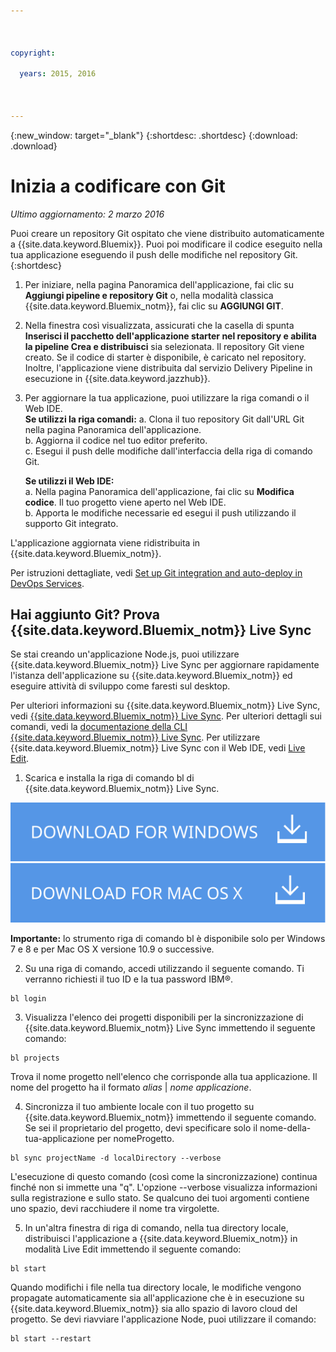 ```yaml
---

 

copyright:

  years: 2015, 2016

 

---
```


{:new_window: target="_blank"}
{:shortdesc: .shortdesc}
{:download: .download}

# Inizia a codificare con Git
*Ultimo aggiornamento: 2 marzo 2016*  

Puoi creare un repository Git ospitato che viene distribuito automaticamente a {{site.data.keyword.Bluemix}}. Puoi poi modificare il codice eseguito nella tua applicazione eseguendo il push
delle modifiche nel repository Git. 
{:shortdesc}

1. Per iniziare, nella pagina Panoramica dell'applicazione, fai clic su **Aggiungi pipeline e repository Git** o, nella modalità classica {{site.data.keyword.Bluemix_notm}}, fai clic su **AGGIUNGI GIT**.  
2. Nella finestra così visualizzata, assicurati che la casella di spunta **Inserisci il pacchetto dell'applicazione starter nel repository e abilita la pipeline Crea e distribuisci** sia selezionata. Il repository Git viene creato. Se il codice di starter è disponibile,
è caricato nel repository. Inoltre, l'applicazione viene distribuita dal servizio Delivery Pipeline in esecuzione in {{site.data.keyword.jazzhub}}.  
3. Per aggiornare la tua applicazione, puoi utilizzare la riga comandi o il Web IDE.  
   **Se utilizzi la riga comandi:**
   a. Clona il tuo repository Git dall'URL Git nella pagina Panoramica dell'applicazione.  
   b. Aggiorna il codice nel tuo editor preferito.  
   c. Esegui il push delle modifiche dall'interfaccia della riga di comando Git.  
	    
   **Se utilizzi il Web IDE:**  
   a. Nella pagina Panoramica dell'applicazione, fai clic su **Modifica codice**. Il tuo progetto viene aperto nel Web IDE.  
   b. Apporta le modifiche necessarie ed esegui il push utilizzando il supporto Git integrato.  
		
L'applicazione aggiornata viene ridistribuita in {{site.data.keyword.Bluemix_notm}}.  

Per istruzioni dettagliate, vedi [Set up Git integration and auto-deploy in DevOps Services](https://hub.jazz.net/tutorials/jazzeditor/#git_integration_and_autodeployment).  

## Hai aggiunto Git? Prova {{site.data.keyword.Bluemix_notm}} Live Sync  

Se stai creando un'applicazione Node.js, puoi utilizzare {{site.data.keyword.Bluemix_notm}} Live Sync per aggiornare rapidamente l'istanza dell'applicazione su {{site.data.keyword.Bluemix_notm}} ed eseguire attività di sviluppo come faresti sul desktop.  

Per ulteriori informazioni su {{site.data.keyword.Bluemix_notm}} Live Sync, vedi [{{site.data.keyword.Bluemix_notm}} Live Sync](../develop/bluemixlive.html). Per ulteriori dettagli sui comandi, vedi la [documentazione della CLI {{site.data.keyword.Bluemix_notm}} Live Sync](../cli/reference/bl/index.html). Per utilizzare {{site.data.keyword.Bluemix_notm}} Live Sync con il Web IDE, vedi [Live Edit](../develop/bluemixlive.html).  

1. Scarica e installa la riga di comando bl di {{site.data.keyword.Bluemix_notm}} Live Sync. 

<p>
<a class="xref" href="http://livesyncdownload.ng.bluemix.net/downloads/blive_setup.msi" target="_blank" title="(Si apre in una nuova scheda o finestra)"><img class="image" src="images/bl_gs_icons_windows_b.svg" alt="Pulsante Scarica la riga di comando bl per Windows" /> </a>
<a class="xref" href="http://livesyncdownload.ng.bluemix.net/downloads/BluemixLive.pkg" target="_blank" title="(Si apre in una nuova scheda o finestra)"><img class="image" src="images/bl_gs_icons_mac-osx_b.svg" alt="Pulsante Scarica la riga di comando bl per Mac" /> </a>
</p>

**Importante:** lo strumento riga di comando bl è disponibile solo per  Windows 7 e 8 e per Mac OS X versione 10.9 o successive. 

2. Su una riga di comando, accedi utilizzando il seguente comando. Ti verranno richiesti il tuo ID e la tua password IBM®. 
```
bl login
```

3. Visualizza l'elenco dei progetti disponibili per la sincronizzazione di {{site.data.keyword.Bluemix_notm}} Live Sync immettendo il seguente comando: 
```
bl projects
```
Trova il nome progetto nell'elenco che corrisponde alla
tua applicazione. Il nome del progetto ha il formato *alias* | *nome applicazione*. 

4. Sincronizza il tuo ambiente locale con il tuo progetto su {{site.data.keyword.Bluemix_notm}} immettendo
il seguente comando. Se sei il proprietario del progetto, devi specificare solo il nome-della-tua-applicazione per nomeProgetto. 
<!--- this command needs italicized parameters projectName localDirectory and yellow on 'local' -->
```
bl sync projectName -d localDirectory --verbose
```
L'esecuzione di questo comando (così come la sincronizzazione) continua finché
non si immette una "q". L'opzione --verbose visualizza informazioni sulla registrazione e sullo stato. Se qualcuno dei tuoi argomenti contiene uno spazio, devi racchiudere il nome tra virgolette. 

5. In un'altra finestra di riga di comando, nella tua directory locale, distribuisci l'applicazione a {{site.data.keyword.Bluemix_notm}} in
modalità Live Edit immettendo il seguente comando:
```
bl start
```  

Quando modifichi i file nella tua directory locale, le modifiche vengono propagate automaticamente sia
all'applicazione che è in esecuzione su {{site.data.keyword.Bluemix_notm}} sia
allo spazio di lavoro cloud del progetto. Se devi riavviare l'applicazione Node, puoi utilizzare
il comando:
```
bl start --restart 
```
